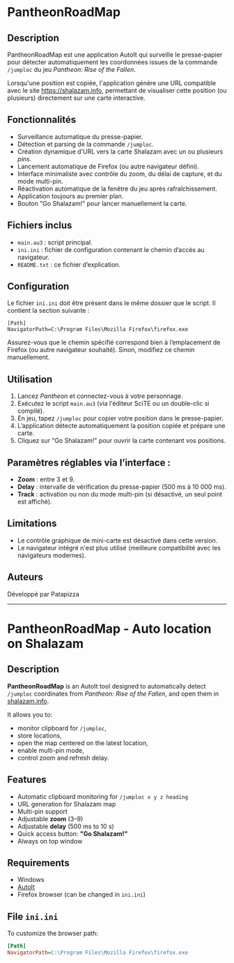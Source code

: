 PantheonRoadMap
===============

Description
-----------
PantheonRoadMap est une application AutoIt qui surveille le presse-papier pour détecter automatiquement les coordonnées issues de la commande `/jumploc` du jeu *Pantheon: Rise of the Fallen*.

Lorsqu'une position est copiée, l'application génère une URL compatible avec le site https://shalazam.info, permettant de visualiser cette position (ou plusieurs) directement sur une carte interactive.

Fonctionnalités
---------------
- Surveillance automatique du presse-papier.
- Détection et parsing de la commande `/jumploc`.
- Création dynamique d'URL vers la carte Shalazam avec un ou plusieurs *pins*.
- Lancement automatique de Firefox (ou autre navigateur défini).
- Interface minimaliste avec contrôle du zoom, du délai de capture, et du mode multi-pin.
- Réactivation automatique de la fenêtre du jeu après rafraîchissement.
- Application toujours au premier plan.
- Bouton "Go Shalazam!" pour lancer manuellement la carte.

Fichiers inclus
---------------
- `main.au3` : script principal.
- `ini.ini` : fichier de configuration contenant le chemin d’accès au navigateur.
- `README.txt` : ce fichier d’explication.

Configuration
-------------
Le fichier `ini.ini` doit être présent dans le même dossier que le script. Il contient la section suivante :

```
[Path]
NavigatorPath=C:\Program Files\Mozilla Firefox\firefox.exe

```


Assurez-vous que le chemin spécifié correspond bien à l’emplacement de Firefox (ou autre navigateur souhaité). Sinon, modifiez ce chemin manuellement.

Utilisation
-----------
1. Lancez *Pantheon* et connectez-vous à votre personnage.
2. Exécutez le script `main.au3` (via l'éditeur SciTE ou un double-clic si compilé).
3. En jeu, tapez `/jumploc` pour copier votre position dans le presse-papier.
4. L’application détecte automatiquement la position copiée et prépare une carte.
5. Cliquez sur "Go Shalazam!" pour ouvrir la carte contenant vos positions.

Paramètres réglables via l’interface :
--------------------------------------
- **Zoom** : entre 3 et 9.
- **Delay** : intervalle de vérification du presse-papier (500 ms à 10 000 ms).
- **Track** : activation ou non du mode multi-pin (si désactivé, un seul point est affiché).

Limitations
-----------
- Le contrôle graphique de mini-carte est désactivé dans cette version.
- Le navigateur intégré n'est plus utilisé (meilleure compatibilité avec les navigateurs modernes).

Auteurs
-------
Développé par Patapizza

---



# PantheonRoadMap - Auto location on Shalazam

## Description

**PantheonRoadMap** is an AutoIt tool designed to automatically detect `/jumploc` coordinates from *Pantheon: Rise of the Fallen*, and open them in [shalazam.info](https://shalazam.info/maps/1).

It allows you to:
- monitor clipboard for `/jumploc`,
- store locations,
- open the map centered on the latest location,
- enable multi-pin mode,
- control zoom and refresh delay.

## Features

- Automatic clipboard monitoring for `/jumploc x y z heading`
- URL generation for Shalazam map
- Multi-pin support
- Adjustable **zoom** (3–9)
- Adjustable **delay** (500 ms to 10 s)
- Quick access button: **"Go Shalazam!"**
- Always on top window

## Requirements

- Windows
- [AutoIt](https://www.autoitscript.com/site/autoit/)
- Firefox browser (can be changed in `ini.ini`)

## File `ini.ini`

To customize the browser path:

```ini
[Path]
NavigatorPath=C:\Program Files\Mozilla Firefox\firefox.exe
```

